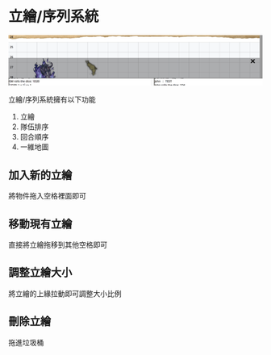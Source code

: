 # 立繪/序列系統

![立繪](../../img/portrait.png)

立繪/序列系統擁有以下功能
1. 立繪
2. 隊伍排序
3. 回合順序
4. 一維地圖

## 加入新的立繪

將物件拖入空格裡面即可

## 移動現有立繪

直接將立繪拖移到其他空格即可

## 調整立繪大小

將立繪的上緣拉動即可調整大小比例

## 刪除立繪

拖進垃圾桶

